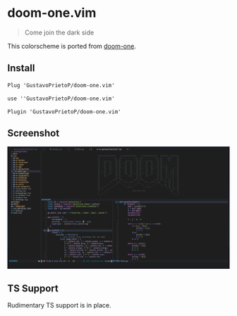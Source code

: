 
# doom-one.vim

> Come join the dark side

This colorscheme is ported from [doom-one](https://github.com/hlissner/emacs-doom-themes/blob/master/themes/doom-one-theme.el).

## Install

```Vim Plug
Plug 'GustavoPrietoP/doom-one.vim'
```
```Packer
use ''GustavoPrietoP/doom-one.vim'
```
``` Vundle
Plugin 'GustavoPrietoP/doom-one.vim'
```

## Screenshot

![theme](./static/demo.png)

## TS Support

Rudimentary TS support is in place.
